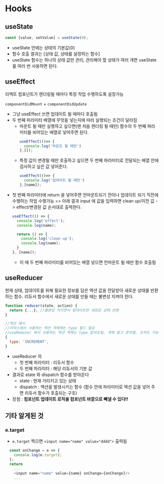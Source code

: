 # Hooks

## useState

```js
const [value, setValue] = useState(0);
```
- useState 안에는 상태의 기본값(0)
- 함수 호출 결과는 [상태 값, 상태를 설정하는 함수]
- useState 함수는 하나의 상태 값만 관리, 관리해야 할 상태가 여러 개면 useState를 여러 번 사용하면 된다.

## useEffect
리액트 컴포넌트가 렌더링될 때마다 특정 작업 수행하도록 설정가능

`componentDidMount` + `componentDidUpdate`

+ 그냥 useEffect 쓰면 업데이트 될 때마다 호출됨
+ 두 번째 파라미터 배열에 무엇을 넣는지에 따라 실행되는 조건이 달라짐
  + 마운트 될 때만 실행하고 싶으면(맨 처음 렌더링 될 때만) 함수의 두 번째 파라미터를 비어있는 배열로 넣어주면 된다.
    ```js
    useEffect(()=> {
      console.log('마운트 될 때만')
    },[]);
    ```
  + 특정 값이 변경될 때만 호출하고 싶으면 두 번째 파라미터로 전달되는 배열 안에 검사하고 싶은 값 넣어준다.
    ```js
    useEffect(()=> {
      console.log('업데이트 될 때만')
    },[name]);
    ```
+ 첫 번째 파라미터에 return 을 넣어주면 언마운트되기 전이나 업데이트 되기 직전에 수행하는 작업 수행가능 => 아래 결과 input 에 값을 입력하면 clean up/이전 값 -> effect/변경된 값 순서대로 출력한다.
  ```js
  useEffect(() => {
    console.log('effect');
    console.log(name);

    return () => {
      console.log('clean up');
      console.log(name);
    }
  }, [name]);
  ```
  + 이 때 두 번째 파라미터를 비어있는 배열 넣으면 언마운트 될 때만 함수 호출됨

## useReducer

현재 상태, 업데이트를 위해 필요한 정보를 담은 액션 값을 전달받아 새로운 상태를 반환하는 함수.
리듀서 함수에서 새로운 상태를 만들 때는 불변성 지켜야 한다.
```js
function reducer(state, action) {
  return {...}; //불변성 지키면서 업데이트한 새로운 상태 반환
}
```

```js
//액션 예시
//리덕스에서 사용하는 액션 객체에는 type 필드 필요
//useReducer 에서 사용하는 액션 객체는 type 없어도됨, 객체 말고 문자열, 숫자도 가능
{
  type: 'INCREMENT',
}
```

+ useReducer 의
  + 첫 번째 파라미터 : 리듀서 함수
  + 두 번째 파라미터 : 해당 리듀서의 기본 값
+ 결과로 state 와 dispatch 함수를 받아온다
  + state : 현재 가리키고 있는 상태
  + dispatch : 액션을 발생시키는 함수 (함수 안에 파라미터로 액션 값을 넣어 주면 리듀서 함수가 호출되는 구조)
+ 장점 : **컴포넌트 업데이트 로직을 컴포넌트 바깥으로 빼낼 수 있다!!**




## 기타 알게된 것
### e.target
+ `e.target` 찍으면 `<input name="name" value="dddd">` 출력됨
```js
  const onChange = e => {
    console.log(e.target);
  };
  return
    ...
    <input name="name" value={name} onChange={onChange}/>
    ...
```

